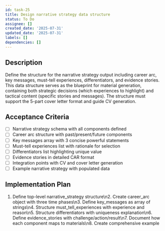 ```yaml
---
id: task-25
title: Design narrative strategy data structure
status: To Do
assignee: []
created_date: '2025-07-31'
updated_date: '2025-07-31'
labels: []
dependencies: []
---
```


## Description

Define the structure for the narrative strategy output including career arc, key messages, must-tell experiences, differentiators, and evidence stories. This data structure serves as the blueprint for material generation, containing both strategic decisions (which experiences to highlight) and tactical content (specific stories and messages). The structure must support the 5-part cover letter format and guide CV generation.
## Acceptance Criteria

- [ ] Narrative strategy schema with all components defined
- [ ] Career arc structure with past/present/future components
- [ ] Key messages array with 3 concise powerful statements
- [ ] Must-tell experiences list with rationale for selection
- [ ] Differentiators list highlighting unique value
- [ ] Evidence stories in detailed CAR format
- [ ] Integration points with CV and cover letter generation
- [ ] Example narrative strategy with populated data

## Implementation Plan

1. Define top-level narrative_strategy structure\n2. Create career_arc object with three time phases\n3. Define key_messages as array of strings\n4. Structure must_tell_experiences with experience and reason\n5. Structure differentiators with uniqueness explanation\n6. Define evidence_stories with challenge/action/result\n7. Document how each component maps to materials\n8. Create comprehensive example

